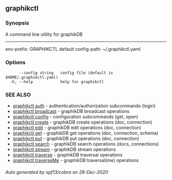 ## graphikctl



### Synopsis


A command line utility for graphikDB

---
env-prefix: GRAPHIKCTL
default config-path: ~/.graphikctl.yaml


### Options

```
      --config string   config file (default is $HOME/.graphikctl.yaml)
  -h, --help            help for graphikctl
```

### SEE ALSO

* [graphikctl auth](graphikctl_auth.md)	 - authentication/authorization subcommands (login)
* [graphikctl broadcast](graphikctl_broadcast.md)	 - graphikDB broadcast operations
* [graphikctl config](graphikctl_config.md)	 - configuration subcommands (get, open)
* [graphikctl create](graphikctl_create.md)	 - graphikDB create operations (doc, connection)
* [graphikctl edit](graphikctl_edit.md)	 - graphikDB edit operations (doc, connection)
* [graphikctl get](graphikctl_get.md)	 - graphikDB get operations (doc, connection, schema)
* [graphikctl put](graphikctl_put.md)	 - graphikDB put operations (doc, connection)
* [graphikctl search](graphikctl_search.md)	 - graphikDB search operations  (docs, connections)
* [graphikctl stream](graphikctl_stream.md)	 - graphikDB stream operations
* [graphikctl traverse](graphikctl_traverse.md)	 - graphikDB traversal operations
* [graphikctl traverseMe](graphikctl_traverseMe.md)	 - graphikDB traversal(me) operations

###### Auto generated by spf13/cobra on 28-Dec-2020
